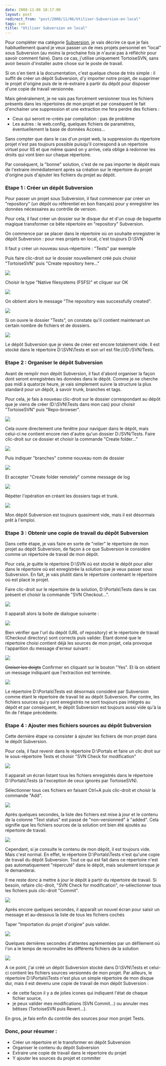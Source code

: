```yaml
---
date: 2008-11-06 18:17:00
layout: post
redirect_from: "post/2008/11/06/Utiliser-Subversion-en-local"
tags: svn
title: "Utiliser Subversion en local"
---
```


Pour compléter ma catégorie [Subversion](/tags/svn/), je vais décrire ce que je
fais habituellement quand je veux passer un de mes projets personnel en "local"
sous Subversion (au moins la prochaine fois je n'aurai pas à réfléchir pour
savoir comment faire). Dans ce cas, j'utilise uniquement TortoiseSVN, sans
avoir besoin d'installer autre chose sur le poste de travail.

Si on s'en tient à la documentation, c'est quelque chose de très
simple : il suffit de créer un dépôt Subversion, d'y importer notre
projet, de supprimer le projet d'origine puis de le ré-extraire à partir du
dépôt pour disposer d'une copie de travail versionnée.

Mais généralement, je ne vais pas forcément versionner tous les fichiers
présents dans les répertoires de mon projet et par conséquent le fait
d'enchainer une suppression et une extraction me fera perdre des
fichiers :

* Ceux qui seront re-créés par compilation : pas de problème
* Les autres : le web.config, quelques fichiers de paramètres,
éventuellement la base de données Access…

Sans compter que dans le cas d'un projet web, la suppression du répertoire
projet n'est pas toujours possible puisqu'il correspond à un répertoire virtuel
pour IIS et que même quand on y arrive, cela oblige à redonner les droits qui
vont bien sur chaque répertoire.

Par conséquent, la "bonne" solution, c'est de ne pas importer le dépôt mais
de l'extraire immédiatement après sa création sur le répertoire du projet
d'origine puis d'ajouter les fichiers du projet au dépôt.

### Etape 1 : Créer un dépôt Subversion

Pour passer un projet sous Subversion, il faut commencer par créer un
"repository" (un dépôt ou référentiel en bon français) pour y enregistrer les
données nécessaires au contrôle de version.

Pour cela, il faut créer un dossier sur le disque dur et d'un coup de
baguette magique transformer ce bête répertoire en "repository" Subversion.

On commence par se placer dans le répertoire où on souhaite enregistrer le
dépôt Subversion : pour mes projets en local, c'est toujours D:\SVN

Il faut y créer un nouveau sous-répertoire : "Tests" par exemple

Puis faire clic-droit sur le dossier nouvellement créé puis choisir
"TortoiseSVN" puis "Create repository here..."

![](/public/2008/01-create.png)

Choisir le type "Native filesystems (FSFS)" et cliquer sur OK

![](/public/2008/02-filesystem.png)

On obtient alors le message "The repository was successfully created".

![](/public/2008/03-created.png)

Si on ouvre le dossier "Tests", on constate qu'il contient maintenant un
certain nombre de fichiers et de dossiers.

![](/public/2008/04-inside.png)

Le dépôt Subversion que je viens de créer est encore totalement vide. Il est
stocké dans le répertoire D:\SVN\Tests et son url est file:///D:/SVN/Tests.

### Etape 2 : Organiser le dépôt Subversion

Avant de remplir mon dépôt Subversion, il faut d'abord organiser la façon
dont seront enregistrées les données dans le dépôt. Comme je ne cherche pas
midi à quatorze heure, je vais simplement suivre la structure la plus standard
pour un dépôt, à savoir trunk, branches et tags.

Pour cela, je fais à nouveau clic-droit sur le dossier correspondant au
dépôt que je viens de créer (D:\SVN\Tests dans mon cas) pour choisir
"TortoiseSVN" puis "Repo-browser".

![](/public/2008/05-browse.png)

Cela ouvre directement une fenêtre pour naviguer dans le dépôt, mais
celui-ci ne contient encore rien d'autre qu'un dossier D:/SVN/Tests. Faire
clic-droit sur ce dossier et choisir la commande "Create folder…"

![](/public/2008/06-folder.png)

Puis indiquer "branches" comme nouveau nom de dossier

![](/public/2008/07-branches.png)

Et accepter "Create folder remotely" comme message de log

![](/public/2008/08-remotely.png)

Répéter l'opération en créant les dossiers tags et trunk.

![](/public/2008/09-org.png)

Mon dépôt Subversion est toujours quasiment vide, mais il est désormais prêt
à l'emploi.

### Etape 3 : Obtenir une copie de travail du dépôt Subversion

Dans cette étape, je vais faire en sorte de "relier" le répertoire de mon
projet au dépôt Subversion, de façon à ce que Subversion le considère comme un
répertoire de travail de mon dépôt.

Pour cela, je quitte le répertoire D:\SVN où est stocké le dépôt pour aller
dans le répertoire où est enregistrée la solution que je veux passer sous
Subversion. En fait, je vais plutôt dans le répertoire contenant le répertoire
où est placé le projet.

Faire clic-droit sur le répertoire de la solution, D:\Portals\Tests dans le
cas présent et choisir la commande "SVN Checkout...".

![](/public/2008/10-co-menu.png)

Il apparaît alors la boite de dialogue suivante :

![](/public/2008/11-co-dlg.png)

Bien vérifier que l'url du dépôt (URL of repository) et le répertoire de
travail (Checkout directory) sont corrects puis valider. Etant donné que le
répertoire choisi contient déjà les sources de mon projet, cela provoque
l'apparition du message d'erreur suivant :

![](/public/2008/12-co-alert.png)

<s>Croiser les doigts</s> Confirmer en cliquant sur le bouton "Yes". Et
là on obtient un message indiquant que l'extraction est terminée.

![](/public/2008/13-co-end.png)

Le répertoire D:\Portals\Tests est désormais considéré par Subversion comme
étant le répertoire de travail lié au dépôt Subversion. Par contre, les
fichiers sources qui y sont enregistrés ne sont toujours pas intégrés au dépôt
et par conséquent, le dépôt Subversion est toujours aussi vide qu'à la fin de
l'étape précédente.

### Etape 4 : Ajouter mes fichiers sources au dépôt Subversion

Cette dernière étape va consister à ajouter les fichiers de mon projet dans
le dépôt Subversion.

Pour cela, il faut revenir dans le répertoire D:\Portals et faire un clic
droit sur le sous-répertoire Tests et choisir "SVN Check for modification"

![](/public/2008/14-check.png)

Il apparait un écran listant tous les fichiers enregistrés dans le
répertoire D:\Portals\Tests (à l'exception de ceux ignorés par
TortoiseSVN).

Sélectionner tous ces fichiers en faisant Ctrl+A puis clic-droit et choisir
la commande "Add".

![](/public/2008/15-working.png)

Après quelques secondes, la liste des fichiers est mise à jour et le contenu
de la colonne "Text status" est passé de "non-versionned" à "added". Cela
signifie que les fichiers sources de la solution ont bien été ajoutés au
répertoire de travail.

![](/public/2008/16-added.png)

Cependant, si je consulte le contenu de mon dépôt, il est toujours vide.
Mais c'est normal. En effet, le répertoire D:\Portals\Tests n'est qu'une copie
de travail du dépôt Subversion. Tout ce qui est fait dans ce répertoire n'est
pas automatiquement "répercuté" dans le dépôt, mais seulement lorsque je le
demanderai.

Il me reste donc à mettre à jour le dépôt à partir du répertoire de travail.
Si besoin, refaire clic-droit, "SVN Check for modification", re-sélectionner
tous les fichiers puis clic-droit "Commit".

![](/public/2008/17-commit.png)

Après encore quelques secondes, il apparaît un nouvel écran pour saisir un
message et au-dessous la liste de tous les fichiers cochés

Taper "Importation du projet d'origine" puis valider.

![](/public/2008/18-message.png)

Quelques dernières secondes d'attentes agrémentées par un défilement où l'on
a le temps de reconnaître les différents fichiers de la solution

![](/public/2008/19-commited.png)

A ce point, j'ai créé un dépôt Subversion stocké dans D:\SVN\Tests et
celui-ci contient les fichiers sources versionnés de mon projet. Par ailleurs,
le répertoire D:\Portals\Tests n'est plus un simple répertoire de mon disque
dur, mais il est devenu une copie de travail de mon dépôt Subversion :

* de cette façon il y a de jolies icones qui indiquent l'état de chaque
fichier source,
* je peux valider mes modifications (SVN Commit…) ou annuler mes bêtises
(TortoiseSVN puis Revert…).

En gros, je fais enfin du contrôle des sources pour mon projet Tests.

### Donc, pour résumer :

* Créer un répertoire et le transformer en dépôt Subversion
* Organiser le contenu du dépôt Subversion
* Extraire une copie de travail dans le répertoire du projet
* Y ajouter les sources du projet et commiter
